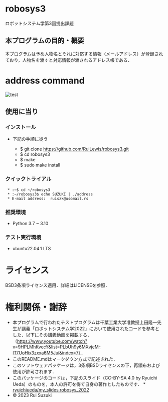 # robosys3
ロボットシステム学第3回提出課題

## 本プログラムの目的・概要
本プログラムは予め人物名とそれに対応する情報（メールアドレス）が登録されており，人物名を渡すと対応情報が渡されるアドレス帳である．

# address command
![test](https://github.com/RuiLewis/robosys3/actions/workflows/test.yml/badge.svg)

## 使用に当り
### インストール
* 下記の手順に従う

    * $ git clone https://github.com/RuiLewis/robosys3.git
    * $ cd robosys3
    * $ make
    * $ sudo make install

### クイックトライアル
     * :~$ cd ~/robosys3
     * :~/robosys3$ echo SUZUKI | ./address
     * E-mail address:  ruiszk@usomail.rs

### 推奨環境
* Python 3.7 ~ 3.10

### テスト実行環境
* ubuntu22.04.1 LTS

# ライセンス
BSD3条項ライセンス適用．詳細はLICENSEを参照．

# 権利関係・謝辞
* 本プログラムで行われたテストプログラムは千葉工業大学准教授上田隆一先生が講義「ロボットシステム学2022」において使用されたコードを参考とした．以下にその講義動画を掲載する．
（https://www.youtube.com/watch?v=9HPLMhKvecY&list=PLbUh9y6MXvjeM-lT7UoHix3zxxa6M5Jui&index=7）
* このREADME.mdはマークダウン方式で記述された．
* このソフトウェアパッケージは，3条項BSDライセンスの下，再頒布および使用が許可されます．
* このパッケージのコードは，下記のスライド（CC-BY-SA 4.0 by Ryuichi Ueda）のものを，本人の許可を得て自身の著作としたものです．
      * [ryuichiueda/my_slides robosys_2022](https://github.com/ryuichiueda/my_slides/tree/master/robosys_2022)
* © 2023 Rui Suzuki
